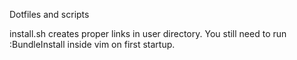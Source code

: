 Dotfiles and scripts

install.sh creates proper links in user directory.
You still need to run :BundleInstall<CR> inside vim on first startup.
